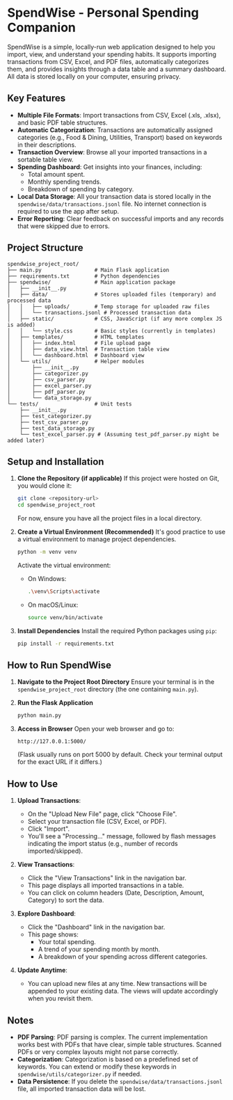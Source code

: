 # SpendWise - Personal Spending Companion

SpendWise is a simple, locally-run web application designed to help you import, view, and understand your spending habits. It supports importing transactions from CSV, Excel, and PDF files, automatically categorizes them, and provides insights through a data table and a summary dashboard. All data is stored locally on your computer, ensuring privacy.

## Key Features

*   **Multiple File Formats**: Import transactions from CSV, Excel (.xls, .xlsx), and basic PDF table structures.
*   **Automatic Categorization**: Transactions are automatically assigned categories (e.g., Food & Dining, Utilities, Transport) based on keywords in their descriptions.
*   **Transaction Overview**: Browse all your imported transactions in a sortable table view.
*   **Spending Dashboard**: Get insights into your finances, including:
    *   Total amount spent.
    *   Monthly spending trends.
    *   Breakdown of spending by category.
*   **Local Data Storage**: All your transaction data is stored locally in the `spendwise/data/transactions.jsonl` file. No internet connection is required to use the app after setup.
*   **Error Reporting**: Clear feedback on successful imports and any records that were skipped due to errors.

## Project Structure

```
spendwise_project_root/
├── main.py                 # Main Flask application
├── requirements.txt        # Python dependencies
├── spendwise/              # Main application package
│   ├── __init__.py
│   ├── data/               # Stores uploaded files (temporary) and processed data
│   │   ├── uploads/        # Temp storage for uploaded raw files
│   │   └── transactions.jsonl # Processed transaction data
│   ├── static/             # CSS, JavaScript (if any more complex JS is added)
│   │   └── style.css       # Basic styles (currently in templates)
│   ├── templates/          # HTML templates
│   │   ├── index.html      # File upload page
│   │   ├── data_view.html  # Transaction table view
│   │   └── dashboard.html  # Dashboard view
│   └── utils/              # Helper modules
│       ├── __init__.py
│       ├── categorizer.py
│       ├── csv_parser.py
│       ├── excel_parser.py
│       ├── pdf_parser.py
│       └── data_storage.py
└── tests/                  # Unit tests
    ├── __init__.py
    ├── test_categorizer.py
    ├── test_csv_parser.py
    ├── test_data_storage.py
    └── test_excel_parser.py # (Assuming test_pdf_parser.py might be added later)
```

## Setup and Installation

1.  **Clone the Repository (if applicable)**
    If this project were hosted on Git, you would clone it:
    ```bash
    git clone <repository-url>
    cd spendwise_project_root
    ```
    For now, ensure you have all the project files in a local directory.

2.  **Create a Virtual Environment (Recommended)**
    It's good practice to use a virtual environment to manage project dependencies.
    ```bash
    python -m venv venv
    ```
    Activate the virtual environment:
    *   On Windows:
        ```bash
        .\venv\Scripts\activate
        ```
    *   On macOS/Linux:
        ```bash
        source venv/bin/activate
        ```

3.  **Install Dependencies**
    Install the required Python packages using `pip`:
    ```bash
    pip install -r requirements.txt
    ```

## How to Run SpendWise

1.  **Navigate to the Project Root Directory**
    Ensure your terminal is in the `spendwise_project_root` directory (the one containing `main.py`).

2.  **Run the Flask Application**
    ```bash
    python main.py
    ```

3.  **Access in Browser**
    Open your web browser and go to:
    ```
    http://127.0.0.1:5000/
    ```
    (Flask usually runs on port 5000 by default. Check your terminal output for the exact URL if it differs.)

## How to Use

1.  **Upload Transactions**:
    *   On the "Upload New File" page, click "Choose File".
    *   Select your transaction file (CSV, Excel, or PDF).
    *   Click "Import".
    *   You'll see a "Processing..." message, followed by flash messages indicating the import status (e.g., number of records imported/skipped).

2.  **View Transactions**:
    *   Click the "View Transactions" link in the navigation bar.
    *   This page displays all imported transactions in a table.
    *   You can click on column headers (Date, Description, Amount, Category) to sort the data.

3.  **Explore Dashboard**:
    *   Click the "Dashboard" link in the navigation bar.
    *   This page shows:
        *   Your total spending.
        *   A trend of your spending month by month.
        *   A breakdown of your spending across different categories.

4.  **Update Anytime**:
    *   You can upload new files at any time. New transactions will be appended to your existing data. The views will update accordingly when you revisit them.

## Notes

*   **PDF Parsing**: PDF parsing is complex. The current implementation works best with PDFs that have clear, simple table structures. Scanned PDFs or very complex layouts might not parse correctly.
*   **Categorization**: Categorization is based on a predefined set of keywords. You can extend or modify these keywords in `spendwise/utils/categorizer.py` if needed.
*   **Data Persistence**: If you delete the `spendwise/data/transactions.jsonl` file, all imported transaction data will be lost.
